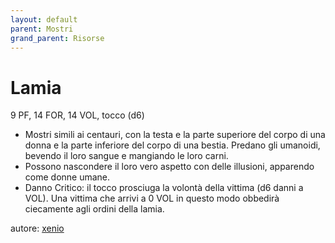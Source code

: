 ```yaml
---
layout: default
parent: Mostri
grand_parent: Risorse
---
```


# Lamia
9 PF, 14 FOR, 14 VOL, tocco (d6)
- Mostri simili ai centauri, con la testa e la parte superiore del corpo di una donna e la parte inferiore del corpo di una bestia. Predano gli umanoidi, bevendo il loro sangue e mangiando le loro carni.
- Possono nascondere il loro vero aspetto con delle illusioni, apparendo come donne umane.
- Danno Critico: il tocco prosciuga la volontà della vittima (d6 danni a VOL). Una vittima che arrivi a 0 VOL in questo modo obbedirà ciecamente agli ordini della lamia.

autore: [xenio](https://xenioinabottle.blogspot.com)
